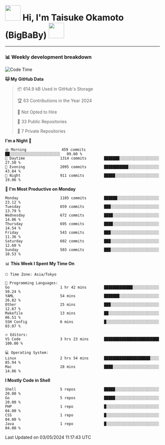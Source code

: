 <!-- Title -->
<h1>
    <img src="https://media.tenor.com/TlyRveJkgo4AAAAi/cloud-cloud-strife.gif" width="50"/> 
    Hi, I'm Taisuke Okamoto (BigBaBy) 
    <img src="https://media.tenor.com/TlyRveJkgo4AAAAi/cloud-cloud-strife.gif" width="50"/>
</h1>

---

<h3> 📊 Weekly development breakdown </h3>
<!-- waka-readme-stats -->

<!--START_SECTION:waka-->
![Code Time](http://img.shields.io/badge/Code%20Time-1%2C746%20hrs%2012%20mins-blue)

**🐱 My GitHub Data** 

> 📦 614.9 kB Used in GitHub's Storage 
 > 
> 🏆 63 Contributions in the Year 2024
 > 
> 🚫 Not Opted to Hire
 > 
> 📜 33 Public Repositories 
 > 
> 🔑 7 Private Repositories 
 > 
**I'm a Night 🦉** 

```text
🌞 Morning                459 commits         ██░░░░░░░░░░░░░░░░░░░░░░░   09.60 % 
🌆 Daytime                1314 commits        ███████░░░░░░░░░░░░░░░░░░   27.50 % 
🌃 Evening                2095 commits        ███████████░░░░░░░░░░░░░░   43.84 % 
🌙 Night                  911 commits         █████░░░░░░░░░░░░░░░░░░░░   19.06 % 
```
📅 **I'm Most Productive on Monday** 

```text
Monday                   1105 commits        ██████░░░░░░░░░░░░░░░░░░░   23.12 % 
Tuesday                  659 commits         ███░░░░░░░░░░░░░░░░░░░░░░   13.79 % 
Wednesday                672 commits         ████░░░░░░░░░░░░░░░░░░░░░   14.06 % 
Thursday                 695 commits         ████░░░░░░░░░░░░░░░░░░░░░   14.54 % 
Friday                   543 commits         ███░░░░░░░░░░░░░░░░░░░░░░   11.36 % 
Saturday                 602 commits         ███░░░░░░░░░░░░░░░░░░░░░░   12.60 % 
Sunday                   503 commits         ███░░░░░░░░░░░░░░░░░░░░░░   10.53 % 
```


📊 **This Week I Spent My Time On** 

```text
🕑︎ Time Zone: Asia/Tokyo

💬 Programming Languages: 
Go                       1 hr 42 mins        █████████████░░░░░░░░░░░░   50.24 % 
YAML                     54 mins             ███████░░░░░░░░░░░░░░░░░░   26.82 % 
Other                    25 mins             ███░░░░░░░░░░░░░░░░░░░░░░   12.67 % 
Makefile                 13 mins             ██░░░░░░░░░░░░░░░░░░░░░░░   06.51 % 
SSH Config               6 mins              █░░░░░░░░░░░░░░░░░░░░░░░░   03.07 % 

🔥 Editors: 
VS Code                  3 hrs 23 mins       █████████████████████████   100.00 % 

💻 Operating System: 
Linux                    2 hrs 54 mins       █████████████████████░░░░   85.94 % 
Mac                      28 mins             ████░░░░░░░░░░░░░░░░░░░░░   14.06 % 
```

**I Mostly Code in Shell** 

```text
Shell                    5 repos             █████░░░░░░░░░░░░░░░░░░░░   20.00 % 
Go                       5 repos             █████░░░░░░░░░░░░░░░░░░░░   20.00 % 
PHP                      1 repo              █░░░░░░░░░░░░░░░░░░░░░░░░   04.00 % 
CSS                      1 repo              █░░░░░░░░░░░░░░░░░░░░░░░░   04.00 % 
Java                     1 repo              █░░░░░░░░░░░░░░░░░░░░░░░░   04.00 % 
```




 Last Updated on 03/05/2024 11:17:43 UTC
<!--END_SECTION:waka-->
